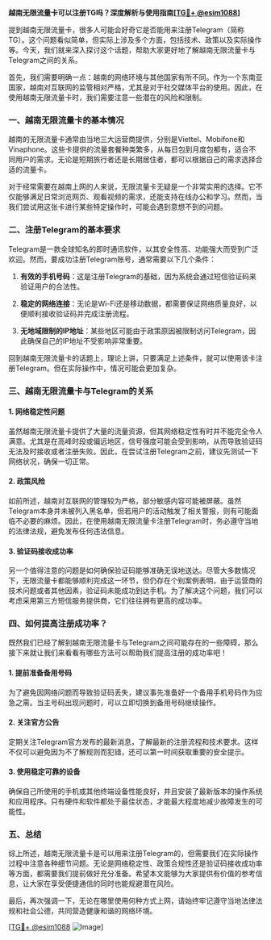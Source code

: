**越南无限流量卡可以注册TG吗？深度解析与使用指南[[TG💪+ @esim1088](https://t.me/s/esim1088)]**

提到越南无限流量卡，很多人可能会好奇它是否能用来注册Telegram（简称TG）。这个问题看似简单，但实际上涉及多个方面，包括技术、政策以及实际操作等。今天，我们就来深入探讨这个话题，帮助大家更好地了解越南无限流量卡与Telegram之间的关系。

首先，我们需要明确一点：越南的网络环境与其他国家有所不同。作为一个东南亚国家，越南对互联网的监管相对严格，尤其是对于社交媒体平台的使用。因此，在使用越南无限流量卡时，我们需要注意一些潜在的风险和限制。

### 一、越南无限流量卡的基本情况

越南的无限流量卡通常由当地三大运营商提供，分别是Viettel、Mobifone和Vinaphone。这些卡提供的流量套餐种类繁多，从每日包到月度包都有，适合不同用户的需求。无论是短期旅行者还是长期居住者，都可以根据自己的需求选择合适的流量卡。

对于经常需要在越南上网的人来说，无限流量卡无疑是一个非常实用的选择。它不仅能够满足日常浏览网页、观看视频的需求，还能支持在线办公和学习。然而，当我们尝试用这张卡进行某些特定操作时，可能会遇到意想不到的问题。

### 二、注册Telegram的基本要求

Telegram是一款全球知名的即时通讯软件，以其安全性高、功能强大而受到广泛欢迎。然而，要成功注册Telegram账号，通常需要以下几个条件：

1. **有效的手机号码**：这是注册Telegram的基础，因为系统会通过短信验证码来验证用户的合法性。
   
2. **稳定的网络连接**：无论是Wi-Fi还是移动数据，都需要保证网络质量良好，以便顺利接收验证码并完成注册流程。

3. **无地域限制的IP地址**：某些地区可能由于政策原因被限制访问Telegram，因此确保自己的IP地址不受影响非常重要。

回到越南无限流量卡的话题上，理论上讲，只要满足上述条件，就可以使用该卡注册Telegram。但在实际操作中，情况可能会更加复杂。

### 三、越南无限流量卡与Telegram的关系

#### 1. 网络稳定性问题

虽然越南无限流量卡提供了大量的流量资源，但其网络稳定性有时并不能完全令人满意。尤其是在高峰时段或偏远地区，信号强度可能会受到影响，从而导致验证码无法及时接收或者注册失败。因此，在尝试注册Telegram之前，建议先测试一下网络状况，确保一切正常。

#### 2. 政策风险

如前所述，越南对互联网的管理较为严格，部分敏感内容可能被屏蔽。虽然Telegram本身并未被列入黑名单，但若用户的活动触发了相关警报，则有可能面临不必要的麻烦。因此，在使用越南无限流量卡注册Telegram时，务必遵守当地的法律法规，避免发布任何违法信息。

#### 3. 验证码接收成功率

另一个值得注意的问题是如何确保验证码能够准确无误地送达。尽管大多数情况下，无限流量卡都能够顺利完成这一环节，但仍存在个别案例表明，由于运营商的技术问题或者其他因素，验证码未能成功到达手机。为了解决这个问题，我们可以考虑采用第三方短信服务提供商，它们往往拥有更高的成功率。

### 四、如何提高注册成功率？

既然我们已经了解到越南无限流量卡与Telegram之间可能存在的一些障碍，那么接下来就让我们来看看有哪些方法可以帮助我们提高注册的成功率吧！

#### 1. 提前准备备用号码

为了避免因网络问题而导致验证码丢失，建议事先准备好一个备用手机号码作为应急之需。当主号码出现问题时，可以立即切换到备用号码继续操作。

#### 2. 关注官方公告

定期关注Telegram官方发布的最新消息，了解最新的注册流程和技术要求。这样不仅可以避免因为不了解规则而犯错，还可以第一时间获取重要的安全提示。

#### 3. 使用稳定可靠的设备

确保自己所使用的手机或其他终端设备性能良好，并且安装了最新版本的操作系统和应用程序。只有硬件和软件都处于最佳状态，才能最大程度地减少故障发生的可能性。

### 五、总结

综上所述，越南无限流量卡是可以用来注册Telegram的，但需要我们在实际操作过程中注意各种细节问题。无论是网络稳定性、政策合规性还是验证码接收成功率等方面，都需要我们提前做好充分准备。希望本文能够为大家提供有价值的参考信息，让大家在享受便捷通信的同时也能规避潜在风险。

最后，再次强调一下，无论在哪里使用何种方式上网，请始终牢记遵守当地法律法规和社会公德，共同营造健康和谐的网络环境。

[[TG💪+ @esim1088](https://t.me/s/esim1088) ![Image](https://i.postimg.cc/4NQfJmqS/Snipaste-2025-05-13-00-14-12.png)]